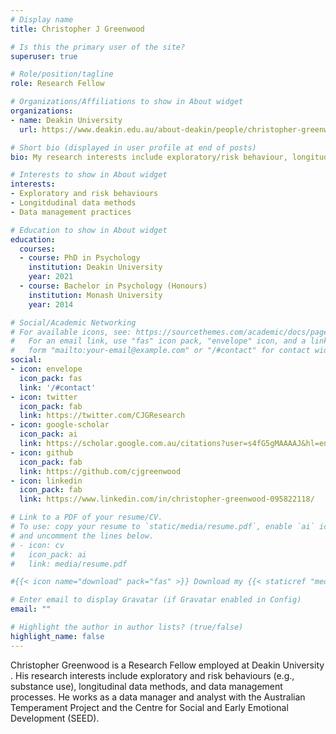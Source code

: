 ```yaml
---
# Display name
title: Christopher J Greenwood

# Is this the primary user of the site?
superuser: true

# Role/position/tagline
role: Research Fellow 

# Organizations/Affiliations to show in About widget
organizations:
- name: Deakin University
  url: https://www.deakin.edu.au/about-deakin/people/christopher-greenwood

# Short bio (displayed in user profile at end of posts)
bio: My research interests include exploratory/risk behaviour, longitudinal data methods, and data management practices.

# Interests to show in About widget
interests:
- Exploratory and risk behaviours
- Longitdudinal data methods
- Data management practices

# Education to show in About widget
education:
  courses:
  - course: PhD in Psychology 
    institution: Deakin University
    year: 2021
  - course: Bachelor in Psychology (Honours)
    institution: Monash University
    year: 2014

# Social/Academic Networking
# For available icons, see: https://sourcethemes.com/academic/docs/page-builder/#icons
#   For an email link, use "fas" icon pack, "envelope" icon, and a link in the
#   form "mailto:your-email@example.com" or "/#contact" for contact widget.
social:
- icon: envelope
  icon_pack: fas
  link: '/#contact'
- icon: twitter
  icon_pack: fab
  link: https://twitter.com/CJGResearch
- icon: google-scholar  
  icon_pack: ai
  link: https://scholar.google.com.au/citations?user=s4fG5gMAAAAJ&hl=en
- icon: github
  icon_pack: fab
  link: https://github.com/cjgreenwood
- icon: linkedin
  icon_pack: fab
  link: https://www.linkedin.com/in/christopher-greenwood-095822118/

# Link to a PDF of your resume/CV.
# To use: copy your resume to `static/media/resume.pdf`, enable `ai` icons in `params.toml`, 
# and uncomment the lines below.
# - icon: cv
#   icon_pack: ai
#   link: media/resume.pdf

#{{< icon name="download" pack="fas" >}} Download my {{< staticref "media/demo_resume.pdf" "newtab" >}}resumé{{< /staticref >}}.

# Enter email to display Gravatar (if Gravatar enabled in Config)
email: ""

# Highlight the author in author lists? (true/false)
highlight_name: false
---
```


Christopher Greenwood is a Research Fellow employed at Deakin University . His research interests include exploratory and risk behaviours (e.g., substance use), longitudinal data methods, and data management processes. He works as a data manager and analyst with the Australian Temperament Project and the Centre for Social and Early Emotional Development (SEED).


